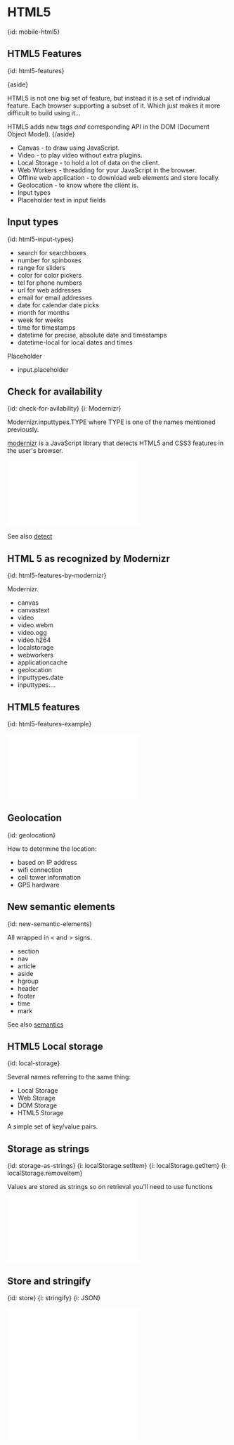 # HTML5
{id: mobile-html5}

## HTML5 Features
{id: html5-features}

{aside}

HTML5 is not one big set of feature, but instead it is a set of individual feature. Each
browser supporting a subset of it. Which just makes it more difficult to build using it...

HTML5 adds new tags *and* corresponding API in the DOM (Document Object Model).
{/aside}

* Canvas - to draw using JavaScript.
* Video - to play video without extra plugins.
* Local Storage - to hold a lot of data on the client.
* Web Workers - threadding for your JavaScript in the browser.
* Offline web application - to download web elements and store locally.
* Geolocation - to know where the client is.
* Input types
* Placeholder text in input fields



## Input types
{id: html5-input-types}

* search for searchboxes
* number for spinboxes
* range for sliders
* color for color pickers
* tel for phone numbers
* url for web addresses
* email for email addresses
* date for calendar date picks
* month for months
* week for weeks
* time for timestamps
* datetime for precise, absolute date and timestamps
* datetime-local for local dates and times


Placeholder


* input.placeholder



## Check for availability
{id: check-for-avilability}
{i: Modernizr}


Modernizr.inputtypes.TYPE where TYPE is one of the names mentioned previously.




[modernizr](http://modernizr.com/) is a JavaScript library that detects HTML5 and CSS3 features in the user's browser.


![](examples/mob/html_modernizr.html)


See also [detect](http://diveintohtml5.info/detect.html)


## HTML 5 as recognized by Modernizr
{id: html5-features-by-modernizr}

Modernizr.


* canvas
* canvastext
* video
* video.webm
* video.ogg
* video.h264
* localstorage
* webworkers
* applicationcache
* geolocation
* inputtypes.date
* inputtypes....



## HTML5 features
{id: html5-features-example}

![](examples/mob/html5.html)


## Geolocation
{id: geolocation}

How to determine the location:


* based on IP address
* wifi connection
* cell tower information
* GPS hardware



## New semantic elements
{id: new-semantic-elements}

All wrapped in &lt; and &gt; signs.


* section
* nav
* article
* aside
* hgroup
* header
* footer
* time
* mark

See also [semantics](http://diveintohtml5.info/semantics.html)


## HTML5 Local storage
{id: local-storage}

Several names referring to the same thing:


* Local Storage
* Web Storage
* DOM Storage
* HTML5 Storage


A simple set of key/value pairs.



## Storage as strings
{id: storage-as-strings}
{i: localStorage.setItem}
{i: localStorage.getItem}
{i: localStorage.removeItem}

Values are stored as strings so on retrieval you'll need to use functions

![](examples/store/string.html)


## Store and stringify
{id: store}
{i: stringify}
{i: JSON}

![](examples/store/store.html)
![](examples/store/store.js)
